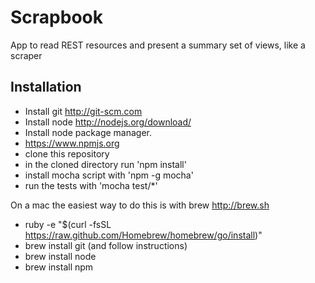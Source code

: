 Scrapbook
=======

App to read REST resources and present a summary set of views, like a scraper

 ## Installation

 * Install git http://git-scm.com
 * Install node http://nodejs.org/download/
 * Install node package manager.
 * https://www.npmjs.org
 * clone this repository
 * in the cloned directory run 'npm install'
 * install mocha script with 'npm -g mocha'
 * run the tests with 'mocha test/*'

 On a mac the easiest way to do this is with brew http://brew.sh

 * ruby -e "$(curl -fsSL https://raw.github.com/Homebrew/homebrew/go/install)"
 * brew install git (and follow instructions)
 * brew install node
 * brew install npm
